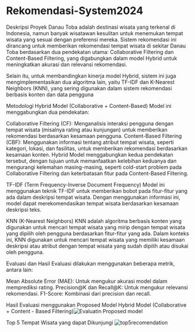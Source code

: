 # Rekomendasi-System2024

Deskripsi Proyek
Danau Toba adalah destinasi wisata yang terkenal di Indonesia, namun banyak wisatawan kesulitan untuk menemukan tempat wisata yang sesuai dengan preferensi mereka. Sistem rekomendasi ini dirancang untuk memberikan rekomendasi tempat wisata di sekitar Danau Toba berdasarkan dua pendekatan utama: Collaborative Filtering dan Content-Based Filtering, yang digabungkan dalam model Hybrid untuk meningkatkan akurasi dan relevansi rekomendasi.

Selain itu, untuk membandingkan kinerja model Hybrid, sistem ini juga mengimplementasikan dua algoritma lain, yaitu TF-IDF dan K-Nearest Neighbors (KNN), yang sering digunakan dalam sistem rekomendasi berbasis konten dan data pengguna

Metodologi
Hybrid Model (Collaborative + Content-Based)
Model ini menggabungkan dua pendekatan:

Collaborative Filtering (CF): Menganalisis interaksi pengguna dengan tempat wisata (misalnya rating atau kunjungan) untuk memberikan rekomendasi berdasarkan kesamaan pengguna.
Content-Based Filtering (CBF): Menggunakan informasi tentang atribut tempat wisata, seperti kategori, lokasi, dan fasilitas, untuk memberikan rekomendasi berdasarkan kesamaan konten.
Hybrid Model menggabungkan kedua pendekatan tersebut, dengan tujuan untuk memanfaatkan kelebihan keduanya dan mengurangi kelemahan masing-masing, seperti cold-start problem pada Collaborative Filtering dan keterbatasan fitur pada Content-Based Filtering.

TF-IDF (Term Frequency-Inverse Document Frequency)
Model ini menggunakan teknik TF-IDF untuk memberikan bobot pada fitur-fitur yang ada dalam deskripsi tempat wisata. Dengan menggunakan informasi ini, model dapat merekomendasikan tempat wisata berdasarkan kesamaan deskripsi teks.

KNN (K-Nearest Neighbors)
KNN adalah algoritma berbasis konten yang digunakan untuk mencari tempat wisata yang mirip dengan tempat wisata yang dipilih oleh pengguna berdasarkan fitur-fitur yang ada. Dalam konteks ini, KNN digunakan untuk mencari tempat wisata yang memiliki kesamaan deskripsi atau atribut dengan tempat wisata yang sudah dipilih atau disukai oleh pengguna.


Evaluasi dan Hasil
Evaluasi dilakukan menggunakan beberapa metrik, antara lain:

Mean Absolute Error (MAE): Untuk mengukur akurasi model dalam memprediksi rating.
Precision@K dan Recall@K: Untuk mengukur relevansi rekomendasi.
F1-Score: Kombinasi dari precision dan recall.



Hasil Evaluasi menggunakan Proposed Model Hybrid Model (Collaborative + Content - Based Filtering)![Evaluatin Proposed model](https://github.com/user-attachments/assets/4831c2ab-4778-4dc4-aa16-c7f51741e7a9)

Top 5 Tempat Wisata yang dapat Dikunjungi ![top5recomendation](https://github.com/user-attachments/assets/37a1b488-3d26-4754-b27e-41fb7591f674)




